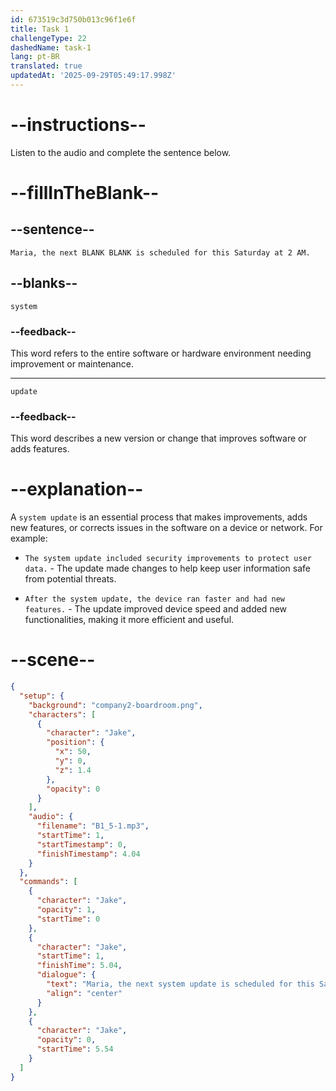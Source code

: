 ```yaml
---
id: 673519c3d750b013c96f1e6f
title: Task 1
challengeType: 22
dashedName: task-1
lang: pt-BR
translated: true
updatedAt: '2025-09-29T05:49:17.998Z'
---
```


<!-- (Audio) Jake: Maria, the next system update is scheduled for this Saturday at 2 AM. -->

# --instructions--

Listen to the audio and complete the sentence below.

# --fillInTheBlank--

## --sentence--

`Maria, the next BLANK BLANK is scheduled for this Saturday at 2 AM.`

## --blanks--

`system`

### --feedback--

This word refers to the entire software or hardware environment needing improvement or maintenance.

---

`update`

### --feedback--

This word describes a new version or change that improves software or adds features.

# --explanation--

A `system update` is an essential process that makes improvements, adds new features, or corrects issues in the software on a device or network. For example:

- `The system update included security improvements to protect user data.` - The update made changes to help keep user information safe from potential threats.

- `After the system update, the device ran faster and had new features.` - The update improved device speed and added new functionalities, making it more efficient and useful.

# --scene--

```json
{
  "setup": {
    "background": "company2-boardroom.png",
    "characters": [
      {
        "character": "Jake",
        "position": {
          "x": 50,
          "y": 0,
          "z": 1.4
        },
        "opacity": 0
      }
    ],
    "audio": {
      "filename": "B1_5-1.mp3",
      "startTime": 1,
      "startTimestamp": 0,
      "finishTimestamp": 4.04
    }
  },
  "commands": [
    {
      "character": "Jake",
      "opacity": 1,
      "startTime": 0
    },
    {
      "character": "Jake",
      "startTime": 1,
      "finishTime": 5.04,
      "dialogue": {
        "text": "Maria, the next system update is scheduled for this Saturday at 2am.",
        "align": "center"
      }
    },
    {
      "character": "Jake",
      "opacity": 0,
      "startTime": 5.54
    }
  ]
}
```
